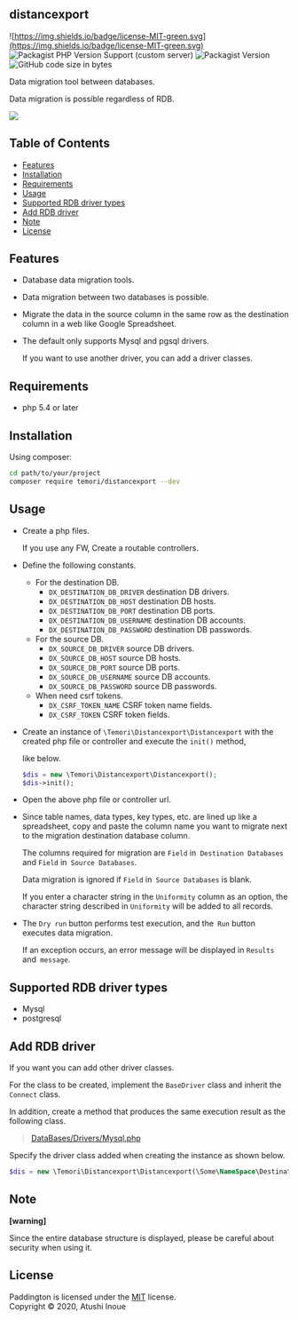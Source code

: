 ## distancexport

![https://img.shields.io/badge/license-MIT-green.svg](https://img.shields.io/badge/license-MIT-green.svg) ![Packagist PHP Version Support (custom server)](https://img.shields.io/packagist/php-v/temori/distancexport) ![Packagist Version](https://img.shields.io/packagist/v/temori/distancexport) ![GitHub code size in bytes](https://img.shields.io/github/languages/code-size/temori1919/distancexport)

Data migration tool between databases.

Data migration is possible regardless of RDB.



![](https://user-images.githubusercontent.com/17793990/97781529-703a9600-1bcf-11eb-8e5d-cf7db08c9da1.png)



## Table of Contents

- [Features](#Features)
- [Installation](#Installation)
- [Requirements](#requirements)
- [Usage](#usage)
- [Supported RDB driver types](＃supported-rdb-driver-types)
- [Add RDB driver](#add-rdb-driver) 
- [Note](#note)
- [License](#license)



## Features

- Database data migration tools.

- Data migration between two databases is possible.

- Migrate the data in the source column in the same row as the destination column in a web like Google Spreadsheet.

- The default only supports Mysql and pgsql drivers.  

  If you want to use another driver, you can add a driver classes.



## Requirements

- php 5.4 or later



## Installation

Using composer:

```sh
cd path/to/your/project
composer require temori/distancexport --dev
```



## Usage

- Create a php files.

  If you use any FW, Create a routable controllers.

- Define the following constants.
  - For the destination DB.
    - `DX_DESTINATION_DB_DRIVER` destination DB drivers.
    - `DX_DESTINATION_DB_HOST` destination DB hosts.
    - `DX_DESTINATION_DB_PORT` destination DB ports.
    - `DX_DESTINATION_DB_USERNAME` destination DB accounts.
    - `DX_DESTINATION_DB_PASSWORD` destination DB passwords.
  - For the source DB.
    - `DX_SOURCE_DB_DRIVER` source DB drivers.
    - `DX_SOURCE_DB_HOST` source DB hosts.
    - `DX_SOURCE_DB_PORT` source DB ports.
    - `DX_SOURCE_DB_USERNAME` source DB accounts.
    - `DX_SOURCE_DB_PASSWORD` source DB passwords.
  - When need csrf tokens.
    - `DX_CSRF_TOKEN_NAME` CSRF token name fields.
    - `DX_CSRF_TOKEN` CSRF token fields.

- Create an instance of `\Temori\Distancexport\Distancexport` with the created php file or controller and execute the `init()` method,

  like below.

  ```php
  $dis = new \Temori\Distancexport\Distancexport();
  $dis->init();
  ```

- Open the above php file or controller url.

- Since table names, data types, key types, etc. are lined up like a spreadsheet, copy and paste the column name you want to migrate next to the migration destination database column.

  

  The columns required for migration are `Field` in` Destination Databases` and `Field` in` Source Databases`.

  

  Data migration is ignored if `Field` in` Source Databases` is blank.

  

  If you enter a character string in the `Uniformity` column as an option, the character string described in `Uniformity` will be added to all records.

- The `Dry run` button performs test execution, and the` Run` button executes data migration.

  

  If an exception occurs, an error message will be displayed in `Results` and` message`.

  

## Supported RDB driver types

- Mysql
- postgresql



## Add RDB driver

If you want you can add other driver classes.



For the class to be created, implement the `BaseDriver` class and inherit the `Connect` class.



In addition, create a method that produces the same execution result as the following class.

> [DataBases/Drivers/Mysql.php](https://github.com/temori1919/distancexport/blob/master/src/DataBases/Drivers/Mysql.php)



Specify the driver class added when creating the instance as shown below.

```php
$dis = new \Temori\Distancexport\Distancexport(\Some\NameSpace\DestinationDriverClass::class, \Some\NameSpace\SourceDriverClass::class);
```



## Note

**[warning]**

Since the entire database structure is displayed, please be careful about security when using it.



License
-------

Paddington is licensed under the [MIT](https://opensource.org/licenses/mit-license.php) license.  
Copyright &copy; 2020, Atushi Inoue
